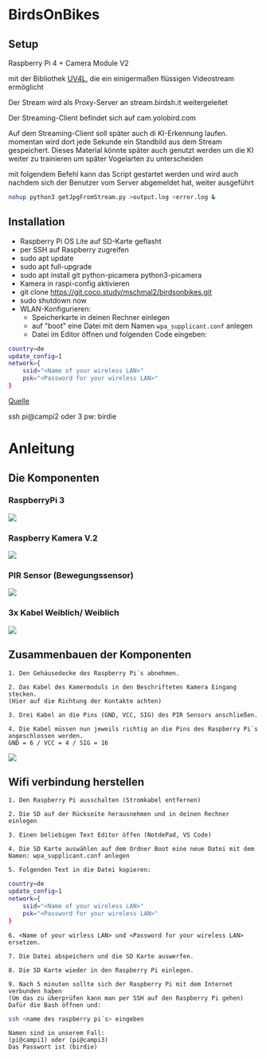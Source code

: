# BirdsOnBikes
## Setup
Raspberry Pi 4 + Camera Module V2

mit der Bibliothek [UV4L](https://raspberry-valley.azurewebsites.net/UV4L/), die ein einigermaßen flüssigen Videostream ermöglicht

Der Stream wird als Proxy-Server an stream.birdsh.it weitergeleitet

Der Streaming-Client befindet sich auf cam.yolobird.com

Auf dem Streaming-Client soll später auch di KI-Erkennung laufen. momentan wird dort jede Sekunde ein Standbild aus dem Stream gespeichert. Dieses Material könnte später auch genutzt werden um die KI weiter zu trainieren um später Vogelarten zu unterscheiden

mit folgendem Befehl kann das Script gestartet werden und wird auch nachdem sich der Benutzer vom Server abgemeldet hat, weiter ausgeführt

``` bash
nohup python3 getJpgFromStream.py >output.log >error.log &
```

## Installation

* Raspberry Pi OS Lite auf SD-Karte geflasht
* per SSH auf Raspberry zugreifen
* sudo apt update 
* sudo apt full-upgrade
* sudo apt install git python-picamera python3-picamera
* Kamera in raspi-config aktivieren
* git clone https://git.coco.study/mschmal2/birdsonbikes.git
* sudo shutdown now
* WLAN-Konfigurieren:
    * Speicherkarte in deinen Rechner einlegen
    * auf "boot" eine Datei mit dem Namen ``wpa_supplicant.conf`` anlegen
    * Datei im Editor öffnen und folgenden Code eingeben:

```bash ctrl_interface=DIR=/var/run/wpa_supplicant GROUP=netdev
country=de
update_config=1
network={
    ssid="<Name of your wireless LAN>"
    psk="<Password for your wireless LAN>"
}
```

[Quelle](https://www.raspberrypi.org/documentation/configuration/wireless/headless.md)

ssh pi@campi2 oder 3
pw: birdie

# Anleitung

## Die Komponenten

### RaspberryPi 3
<img src="assets-README/Raspi.png">

### Raspberry Kamera V.2
<img src="assets-README/Kamera.png">

### PIR Sensor (Bewegungssensor)
<img src="assets-README/PIRSensor.png">

### 3x Kabel Weiblich/ Weiblich
<img src="assets-README/Kabel.png">

## Zusammenbauen der Komponenten

    1. Den Gehäusedecke des Raspberry Pi´s abnehmen. 

    2. Das Kabel des Kamermoduls in den Beschrifteten Kamera Eingang stecken.
    (Hier auf die Richtung der Kontakte achten)

    3. Drei Kabel an die Pins (GND, VCC, SIG) des PIR Sensors anschließen. 

    4. Die Kabel müssen nun jeweils richtig an die Pins des Raspberry Pi´s angeschlossen werden. 
    GND = 6 / VCC = 4 / SIG = 16

<img src="assets-README/GPIO.png">

## Wifi verbindung herstellen

    1. Den Raspberry Pi ausschalten (Stromkabel entfernen)

    2. Die SD auf der Rückseite herausnehmen und in deinen Rechner einlegen

    3. Einen beliebigen Text Editor öffen (NotdePad, VS Code)

    4. Die SD Karte auswählen auf dem Ordner Boot eine neue Datei mit dem Namen: wpa_supplicant.conf anlegen

    5. Folgenden Text in die Datei kopieren:

```bash ctrl_interface=DIR=/var/run/wpa_supplicant GROUP=netdev
country=de
update_config=1
network={
    ssid="<Name of your wireless LAN>"
    psk="<Password for your wireless LAN>"
}
```
    6. <Name of your wirless LAN> und <Password for your wireless LAN> ersetzen.

    7. Die Datei abspeichern und die SD Karte auswerfen.

    8. Die SD Karte wieder in den Raspberry Pi einlegen.

    9. Nach 5 minuten sollte sich der Raspberry Pi mit dem Internet verbunden haben
    (Um das zu überprüfen kann man per SSH auf den Raspberry Pi gehen)
    Dafür die Bash öffnen und: 

``` bash 
ssh <name des raspberry pi´s> eingeben 
```
    Namen sind in unserem Fall: 
    (pi@campi1) oder (pi@campi3)
    Das Passwort ist (birdie)





